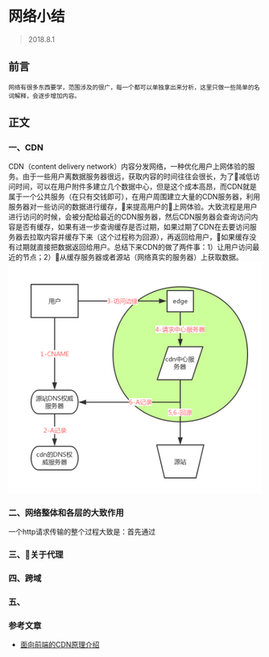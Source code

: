 # 网络小结
>2018.8.1
## 前言
    网络有很多东西要学，范围涉及的很广，每一个都可以单独拿出来分析，这里只做一些简单的名词解释，会逐步增加内容。
## 正文
### 一、CDN
CDN（content delivery network）内容分发网络，一种优化用户上网体验的服务。由于一些用户离数据服务器很远，获取内容的时间往往会很长，为了减低访问时间，可以在用户附件多建立几个数据中心，但是这个成本高昂，而CDN就是属于一个公共服务（在只有交钱即可），在用户周围建立大量的CDN服务器，利用服务器对一些访问的数据进行缓存，来提高用户的上网体验。大致流程是用户进行访问的时候，会被分配给最近的CDN服务器，然后CDN服务器会查询访问内容是否有缓存，如果有进一步查询缓存是否过期，如果过期了CDN在去要访问服务器去拉取内容并缓存下来（这个过程称为回源），再返回给用户，如果缓存没有过期就直接把数据返回给用户。总结下来CDN的做了两件事：1）让用户访问最近的节点；2）从缓存服务器或者源站（网络真实的服务器）上获取数据。
![image](/img/02.png)
### 二、网络整体和各层的大致作用
一个http请求传输的整个过程大致是：首先通过
### 三、关于代理
### 四、跨域
### 五、

### 参考文章
- [面向前端的CDN原理介绍 ](https://github.com/renaesop/blog/issues/1)